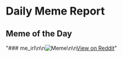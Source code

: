 # Daily Meme Report

## Meme of the Day
"### me_irl\n\n![Meme](https://i.redd.it/iecunuumd7cf1.png)\n\n[View on Reddit](https://redd.it/1lx19ys)"
